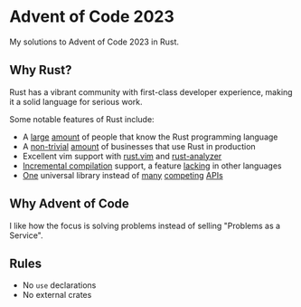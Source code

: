 # Advent of Code 2023

My solutions to Advent of Code 2023 in Rust.

## Why Rust?

Rust has a vibrant community with first-class developer experience, making it a solid language for serious work.

Some notable features of Rust include:

- A [large](https://stackoverflow.com/questions/tagged/rust?tab=Votes) [amount](https://crates.io/) of people that know the Rust programming language
- A [non-trivial](https://github.com/ferrocene/ferrocene) [amount](https://github.com/mullvad/mullvadvpn-app) of businesses that use Rust in production
- Excellent vim support with [rust.vim](https://github.com/rust-lang/rust.vim) and [rust-analyzer](https://github.com/rust-lang/rust-analyzer)
- [Incremental compilation](https://rustc-dev-guide.rust-lang.org/queries/incremental-compilation.html) support, a feature [lacking](https://forum.crystal-lang.org/t/incremental-compilation-exploration/5224) in other languages
- [One](https://doc.rust-lang.org/std/) universal library instead of [many](https://deno.land/api@v1.38.4) [competing](https://bun.sh/docs/runtime/bun-apis) [APIs](https://nodejs.org/dist/latest-v21.x/docs/api/)

## Why Advent of Code

I like how the focus is solving problems instead of selling "Problems as a Service".

## Rules

- No `use` declarations
- No external crates
